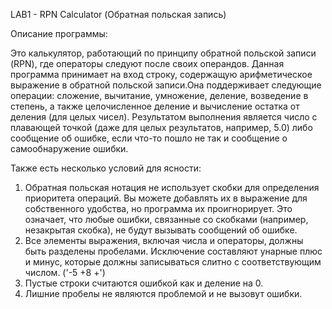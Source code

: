 LAB1 - RPN Calculator (Обратная польская запись)

Описание программы:

  Это калькулятор, работающий по принципу обратной польской записи (RPN), где операторы следуют после своих операндов. Данная программа принимает на вход строку, содержащую арифметическое выражение в обратной польской записи.Она поддерживает следующие операции: сложение,   вычитание, умножение, деление, возведение в степень, а также целочисленное деление и вычисление остатка от деления (для целых чисел). Результатом выполнения является число с плавающей точкой (даже для целых результатов, например, 5.0) либо сообщение об ошибке, если что-то пошло не так и сообщение о самообнаружение ошибки.

Также есть несколько условий для ясности:
  1) Обратная польская нотация не использует скобки для определения приоритета операций. Вы можете добавлять их в выражение для собственного удобства, но программа их проигнорирует. Это означает, что любые ошибки, связанные со скобками (например, незакрытая скобка), не будут вызывать сообщений об ошибке.
  2) Все элементы выражения, включая числа и операторы, должны быть разделены пробелами. Исключение составляют унарные плюс и минус, которые должны записываться слитно с соответствующим числом. ('-5 +8 +')
  3) Пустые строки считаются ошибкой как и деление на 0.
  4) Лишние пробелы не являются проблемой и не вызовут ошибки.
